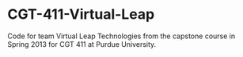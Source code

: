 # CGT-411-Virtual-Leap
Code for team Virtual Leap Technologies from the capstone course in Spring 2013 for CGT 411 at Purdue University.
